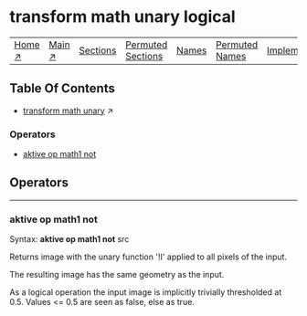 # transform math unary logical

||||||||
|---|---|---|---|---|---|---|
|[Home ↗](../README.md)|[Main ↗](index.md)|[Sections](index.md#sectree)|[Permuted Sections](bypsections.md)|[Names](byname.md)|[Permuted Names](bypnames.md)|[Implementations](bylang.md)|

## Table Of Contents

  - [transform math unary](transform_math_unary.md) ↗


### Operators

 - [aktive op math1 not](#op_math1_not)

## Operators

---
### <a name='op_math1_not'></a> aktive op math1 not

Syntax: __aktive op math1 not__ src

Returns image with the unary function '!I' applied to all pixels of the input.

The resulting image has the same geometry as the input.

As a logical operation the input image is implicitly trivially thresholded at 0.5. Values <= 0.5 are seen as false, else as true.


